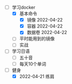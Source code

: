- [ ] 学习docker
  - [x] 基本命令
    - [x] 镜像 2022-04-22
    - [x] 容器 2022-04-22
    - [x] 数据卷 2022-04-22
  - [ ] 平时能用到的镜像
  - [ ] 实战
- [ ] 学习日语
  - [ ] 五十音
  - [ ] 每天10个单词
- [ ] 健身
  - [x] 2022-04-21 练肩